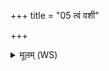 +++
title = "05 त्वं वशी"

+++
<details><summary>मूलम् (WS)</summary>

त्वं वशी सत्याकूतः सत्यधर्मा गवेषणः ।  
नाष्ट्रास्त्वं सर्वास्तीर्त्वा भ्रातृव्याणां श्रियं वृह ॥॥ १५ ॥  
तुभ्यं सं यन्तु बलयस्तुभ्यं शुल्कः प्र वीयताम् ।  
तुभ्यं विराट् पयो दुहां त्वां वाञ्छन्तु विशो महीः॥ ६ ॥  
वाञ्छतु त्वा बृहद्राष्ट्रं त्विषिस्ते मुख आहिता ।  
त्वं देवानां भव प्रियस्त्वयि गावो अधि श्रिताः ॥ ७ ॥
</details>